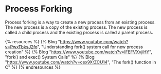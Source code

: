 # Process Forking

Process forking is a way to create a new process from an existing process. The new process is a copy of the existing process. The new process is called a child process and the existing process is called a parent process.

{% resources %}
  {% Blog "https://www.youtube.com/watch?v=PwxTbksJ2fo", "Understanding fork() system call for new process creation" %}
  {% Blog "https://www.youtube.com/watch?v=IFEFVXvjiHY", "fork() and exec() System Calls" %}
  {% Blog "https://www.youtube.com/watch?v=cex9XrZCU14", "The fork() function in C" %}
{% endresources %}

